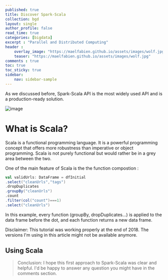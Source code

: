 ```yaml
---
published: true
title: Discover Spark-Scala
collection: bgd
layout: single
author_profile: false
read_time: true
categories: [bigdata]
excerpt : "Parallel and Distributed Computing"
header :
    overlay_image: "https://maelfabien.github.io/assets/images/wolf.jpg"
    teaser: "https://maelfabien.github.io/assets/images/wolf.jpg"
comments : true
toc: true
toc_sticky: true
sidebar:
    nav: sidebar-sample
---
```


As we discussed before, Spark-Scala API is the most widely used API and is a production-ready solution.

![image](https://maelfabien.github.io/assets/images/Scala.jpg)

# What is Scala?

Scala is a functional programming language. It is a powerful programming concept that offers more robustness than imperative or object programming. Scala is not purely functional but would rather be in a grey area between the two.

One of the main feature of Scala is the the function compostion :

```scala
val validUrls: DataFrame = dfInitial
.select("cleanUrls","tags")
.dropDuplicates
.groupBy("cleanUrls")
.count
.filter(col("count")===1)
.select("cleanUrls")
```

In this example, every function (groupBy, dropDuplicates...) is applied to the data frame before the dot, and each function returns a new data frame.

Disclaimer: This tutorial was working properly at the end of 2018. The versions I'm using in this article might not be available anymore.


## Using Scala



> Conclusion: I hope this first approach to Spark-Scala was clear and helpful. I'd be happy to answer any question you might have in the comments section.